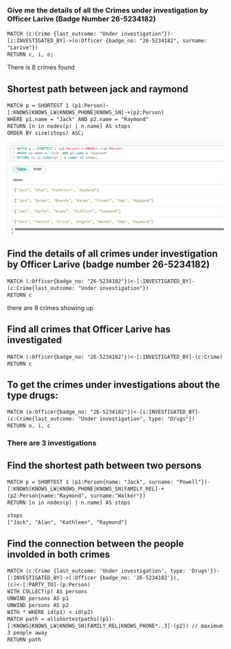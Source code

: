 
### Give me the details of all the Crimes under investigation by Officer Larive (Badge Number 26-5234182)
```
MATCH (c:Crime {last_outcome: "Under investigation"})-[i:INVESTIGATED_BY]->(o:Officer {badge_no: "26-5234182", surname: "Larive"})
RETURN c, i, o;
```

There is 8 crimes found


## Shortest path between jack and raymond
```
MATCH p = SHORTEST 1 (p1:Person)-[:KNOWS|KNOWS_LW|KNOWS_PHONE|KNOWS_SN]-+(p2:Person)
WHERE p1.name = "Jack" AND p2.name = "Raymond"
RETURN [n in nodes(p) | n.name] AS stops
ORDER BY size(stops) ASC;
```
![image](./imgs/img2742.png)

## Find the details of all crimes under investigation by Officer Larive (badge number 26-5234182)
```
MATCH (:Officer{badge_no: "26-5234182"})<-[:INVESTIGATED_BY]-(c:Crime{last_outcome: "Under investigation"}) 
RETURN c
```
there are 8 crimes showing up

## Find all crimes that Officer Larive has investigated
```
MATCH (:Officer{badge_no: "26-5234182"})<-[:INVESTIGATED_BY]-(c:Crime)
RETURN c
```

## To get the crimes under investigations about the type drugs: 
```
MATCH (o:Officer{badge_no: "26-5234182"})<-[i:INVESTIGATED_BY]-(c:Crime{last_outcome: "Under investigation", type: "Drugs"}) 
RETURN o, i, c
```
### There are 3 investigations


## Find the shortest path between two persons
```
MATCH p = SHORTEST 1 (p1:Person{name: "Jack", surname: "Powell"})-[:KNOWS|KNOWS_LW|KNOWS_PHONE|KNOWS_SN|FAMILY_REL]-+(p2:Person{name:"Raymond", surname:"Walker"})
RETURN [n in nodes(p) | n.name] AS stops
```
```
stops
["Jack", "Alan", "Kathleen", "Raymond"]
```

## Find the connection between the people involded in both crimes
```
MATCH (c:Crime {last_outcome: 'Under investigation', type: 'Drugs'})-[:INVESTIGATED_BY]->(:Officer {badge_no: '26-5234182'}),
(c)<-[:PARTY_TO]-(p:Person)
WITH COLLECT(p) AS persons
UNWIND persons AS p1
UNWIND persons AS p2
WITH * WHERE id(p1) < id(p2)
MATCH path = allshortestpaths((p1)-[:KNOWS|KNOWS_LW|KNOWS_SN|FAMILY_REL|KNOWS_PHONE*..3]-(p2)) // maximum 3 people away
RETURN path
```

